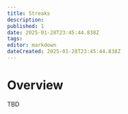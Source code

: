 ```yaml
---
title: Streaks
description: 
published: 1
date: 2025-01-28T23:45:44.838Z
tags: 
editor: markdown
dateCreated: 2025-01-28T23:45:44.838Z
---
```


# Overview
TBD